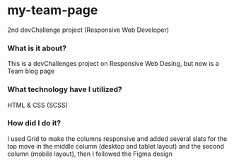# my-team-page
2nd devChallenge project (Responsive Web Developer)

### What is it about?

This is a devChallenges project on Responsive Web Desing, but now is a Team blog page

### What technology have I utilized?

HTML & CSS (SCSS)

### How did I do it?

I used Grid to make the columns responsive and added several slats for the top move in the middle column (desktop and tablet layout) and the second column (mobile layout), then I followed the Figma design
